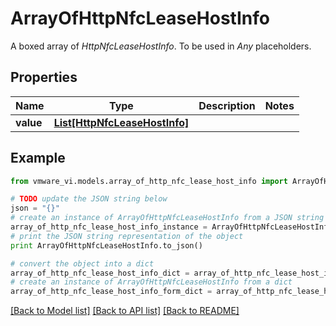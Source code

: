 # ArrayOfHttpNfcLeaseHostInfo

A boxed array of *HttpNfcLeaseHostInfo*. To be used in *Any* placeholders. 

## Properties
Name | Type | Description | Notes
------------ | ------------- | ------------- | -------------
**value** | [**List[HttpNfcLeaseHostInfo]**](HttpNfcLeaseHostInfo.md) |  | 

## Example

```python
from vmware_vi.models.array_of_http_nfc_lease_host_info import ArrayOfHttpNfcLeaseHostInfo

# TODO update the JSON string below
json = "{}"
# create an instance of ArrayOfHttpNfcLeaseHostInfo from a JSON string
array_of_http_nfc_lease_host_info_instance = ArrayOfHttpNfcLeaseHostInfo.from_json(json)
# print the JSON string representation of the object
print ArrayOfHttpNfcLeaseHostInfo.to_json()

# convert the object into a dict
array_of_http_nfc_lease_host_info_dict = array_of_http_nfc_lease_host_info_instance.to_dict()
# create an instance of ArrayOfHttpNfcLeaseHostInfo from a dict
array_of_http_nfc_lease_host_info_form_dict = array_of_http_nfc_lease_host_info.from_dict(array_of_http_nfc_lease_host_info_dict)
```
[[Back to Model list]](../README.md#documentation-for-models) [[Back to API list]](../README.md#documentation-for-api-endpoints) [[Back to README]](../README.md)


